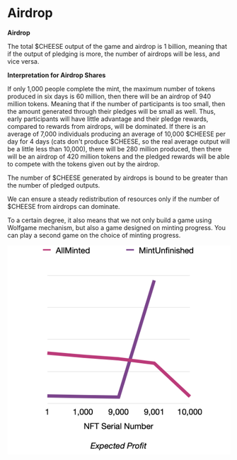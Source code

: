 # Airdrop

**Airdrop**

The total $CHEESE output of the game and airdrop is 1 billion, meaning that if the output of pledging is more, the number of airdrops will be less, and vice versa.

&#x20;

**Interpretation for Airdrop Shares**

If only 1,000 people complete the mint, the maximum number of tokens produced in six days is 60 million, then there will be an airdrop of 940 million tokens. Meaning that if the number of participants is too small, then the amount generated through their pledges will be small as well. Thus, early participants will have little advantage and their pledge rewards, compared to rewards from airdrops, will be dominated. If there is an average of 7,000 individuals producing an average of 10,000 $CHEESE per day for 4 days (cats don't produce $CHEESE, so the real average output will be a little less than 10,000), there will be 280 million produced, then there will be an airdrop of 420 million tokens and the pledged rewards will be able to compete with the tokens given out by the airdrop.

The number of $CHEESE generated by airdrops is bound to be greater than the number of pledged outputs.

We can ensure a steady redistribution of resources only if the number of $CHEESE from airdrops can dominate.

To a certain degree, it also means that we not only build a game using Wolfgame mechanism, but also a game designed on minting progress. You can play a second game on the choice of minting progress.

![](<../../.gitbook/assets/image (1).png>)

